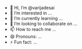 - 👋 Hi, I’m @varijadesai
- 👀 I’m interested in ...
- 🌱 I’m currently learning ...
- 💞️ I’m looking to collaborate on ...
- 📫 How to reach me ...
- 😄 Pronouns: ...
- ⚡ Fun fact: ...

<!---
varijadesai/varijadesai is a ✨ special ✨ repository because its `README.md` (this file) appears on your GitHub profile.
You can click the Preview link to take a look at your changes.
--->

